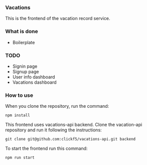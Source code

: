 ### Vacations

This is the frontend of the vacation record service.

### What is done

* Boilerplate

### TODO

* Signin page
* Signup page
* User info dashboard
* Vacations dashboard

### How to use

When you clone the repository, run the command:

`npm install`

This frontend uses vacations-api backend. Clone the vacation-api repository and run it following the instructions:

`git clone git@github.com:clickf5/vacations-api.git backend`

To start the frontend run this command:

`npm run start`